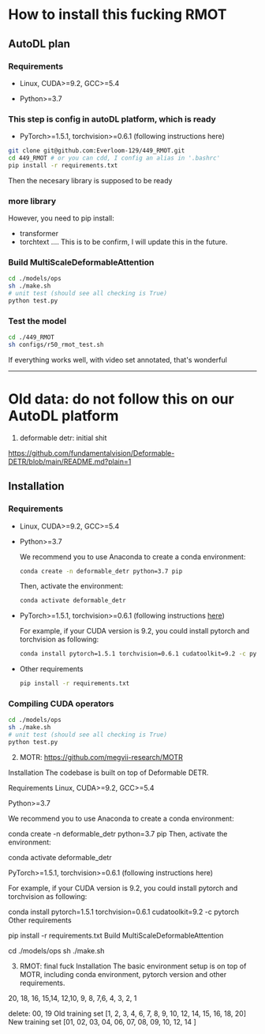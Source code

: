 # How to install this fucking RMOT

## AutoDL plan


### Requirements
- Linux, CUDA>=9.2, GCC>=5.4

- Python>=3.7
### This step is config in autoDL platform, which is ready
- PyTorch>=1.5.1, torchvision>=0.6.1 (following instructions here)


```bash
git clone git@github.com:Everloom-129/449_RMOT.git
cd 449_RMOT # or you can cdd, I config an alias in '.bashrc'
pip install -r requirements.txt 
```
Then the necesary library is supposed to be ready
### more library
However, you need to pip install:
- transformer
- torchtext ....
This is to be confirm, I will update this in the future.


### Build MultiScaleDeformableAttention
```bash
cd ./models/ops
sh ./make.sh
# unit test (should see all checking is True)
python test.py
```
### Test the model 
```bash
cd ./449_RMOT
sh configs/r50_rmot_test.sh
```
If everything works well, with video set annotated, that's wonderful



---
# Old data: do not follow this on our AutoDL platform
1. deformable detr: initial shit

https://github.com/fundamentalvision/Deformable-DETR/blob/main/README.md?plain=1

## Installation

### Requirements

* Linux, CUDA>=9.2, GCC>=5.4
  
* Python>=3.7

    We recommend you to use Anaconda to create a conda environment:
    ```bash
    conda create -n deformable_detr python=3.7 pip
    ```
    Then, activate the environment:
    ```bash
    conda activate deformable_detr
    ```
  
* PyTorch>=1.5.1, torchvision>=0.6.1 (following instructions [here](https://pytorch.org/))

    For example, if your CUDA version is 9.2, you could install pytorch and torchvision as following:
    ```bash
    conda install pytorch=1.5.1 torchvision=0.6.1 cudatoolkit=9.2 -c pytorch
    ```
  
* Other requirements
    ```bash
    pip install -r requirements.txt
    ```

### Compiling CUDA operators
```bash
cd ./models/ops
sh ./make.sh
# unit test (should see all checking is True)
python test.py
```

2. MOTR: 
https://github.com/megvii-research/MOTR

Installation
The codebase is built on top of Deformable DETR.

Requirements
Linux, CUDA>=9.2, GCC>=5.4

Python>=3.7

We recommend you to use Anaconda to create a conda environment:

conda create -n deformable_detr python=3.7 pip
Then, activate the environment:

conda activate deformable_detr

PyTorch>=1.5.1, torchvision>=0.6.1 (following instructions here)

For example, if your CUDA version is 9.2, you could install pytorch and torchvision as following:

conda install pytorch=1.5.1 torchvision=0.6.1 cudatoolkit=9.2 -c pytorch
Other requirements

pip install -r requirements.txt
Build MultiScaleDeformableAttention

cd ./models/ops
sh ./make.sh

3. RMOT: final fuck
Installation
The basic environment setup is on top of MOTR, including conda environment, pytorch version and other requirements.




20, 18, 16, 15,14, 12,10, 9, 8, 7,6, 4, 3, 2, 1

delete: 00, 19
Old training set
[1, 2, 3, 4, 6, 7, 8, 9, 10, 12, 14, 15, 16, 18, 20]
New training set
[01, 02, 03, 04, 06, 07, 08, 09, 10, 12, 14 ]
